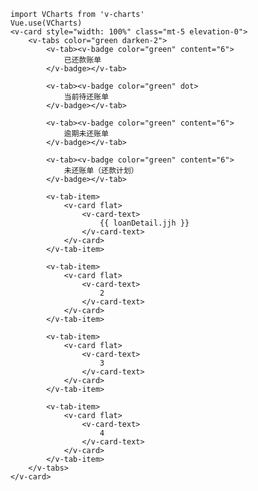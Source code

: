         
        import VCharts from 'v-charts'
        Vue.use(VCharts)
        <v-card style="width: 100%" class="mt-5 elevation-0">
            <v-tabs color="green darken-2">
                <v-tab><v-badge color="green" content="6">
                    已还款账单
                </v-badge></v-tab>

                <v-tab><v-badge color="green" dot>
                    当前待还账单
                </v-badge></v-tab>

                <v-tab><v-badge color="green" content="6">
                    逾期未还账单
                </v-badge></v-tab>

                <v-tab><v-badge color="green" content="6">
                    未还账单（还款计划）
                </v-badge></v-tab>

                <v-tab-item>
                    <v-card flat>
                        <v-card-text>
                            {{ loanDetail.jjh }}
                        </v-card-text>
                    </v-card>
                </v-tab-item>

                <v-tab-item>
                    <v-card flat>
                        <v-card-text>
                            2
                        </v-card-text>
                    </v-card>
                </v-tab-item>

                <v-tab-item>
                    <v-card flat>
                        <v-card-text>
                            3
                        </v-card-text>
                    </v-card>
                </v-tab-item>

                <v-tab-item>
                    <v-card flat>
                        <v-card-text>
                            4
                        </v-card-text>
                    </v-card>
                </v-tab-item>
            </v-tabs>
        </v-card>
